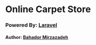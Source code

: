# Online Carpet Store

### Powered By: [Laravel](https://laravel.com)

#### Author: [Bahador Mirzazadeh](https://github.com/Baha2rM98)

